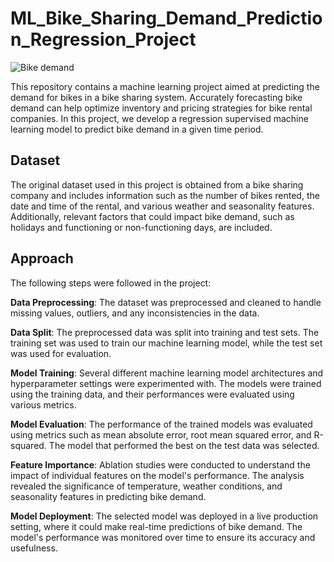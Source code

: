 # ML_Bike_Sharing_Demand_Prediction_Regression_Project
![Bike demand](https://github.com/data-enthusiast-shubhs/ML_Bike_Shaing_Demand_Prediction_Regression_Project/assets/115934788/7a9c6057-5548-4f4d-87c3-6a2c1305b0ed)

This repository contains a machine learning project aimed at predicting the demand for bikes in a bike sharing system. Accurately forecasting bike demand can help optimize inventory and pricing strategies for bike rental companies. In this project, we develop a regression supervised machine learning model to predict bike demand in a given time period.

## Dataset
The original dataset used in this project is obtained from a bike sharing company and includes information such as the number of bikes rented, the date and time of the rental, and various weather and seasonality features. Additionally, relevant factors that could impact bike demand, such as holidays and functioning or non-functioning days, are included.

## Approach
The following steps were followed in the project:
 
**Data Preprocessing**: The dataset was preprocessed and cleaned to handle missing values, outliers, and any inconsistencies in the data.

**Data Split**: The preprocessed data was split into training and test sets. The training set was used to train our machine learning model, while the test set was used for evaluation.

**Model Training**: Several different machine learning model architectures and hyperparameter settings were experimented with. The models were trained using the training data, and their performances were evaluated using various metrics.

**Model Evaluation**: The performance of the trained models was evaluated using metrics such as mean absolute error, root mean squared error, and R-squared. The model that performed the best on the test data was selected.

**Feature Importance**: Ablation studies were conducted to understand the impact of individual features on the model's performance. The analysis revealed the significance of temperature, weather conditions, and seasonality features in predicting bike demand.

**Model Deployment**: The selected model was deployed in a live production setting, where it could make real-time predictions of bike demand. The model's performance was monitored over time to ensure its accuracy and usefulness.

